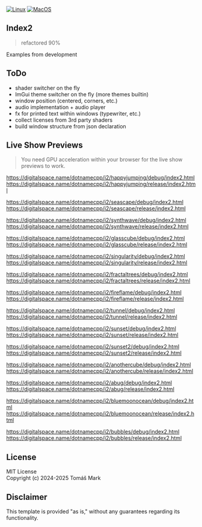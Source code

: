 [![Linux](https://github.com/tomasmark79/index2/actions/workflows/linux.yml/badge.svg)](https://github.com/tomasmark79/index2/actions/workflows/linux.yml)
[![MacOS](https://github.com/tomasmark79/index2/actions/workflows/macos.yml/badge.svg)](https://github.com/tomasmark79/index2/actions/workflows/macos.yml)
<!-- [![Windows](https://github.com/tomasmark79/index2/actions/workflows/windows.yml/badge.svg)](https://github.com/tomasmark79/index2/actions/workflows/windows.yml) -->

## Index2

>refactored 90%

Examples from development 

## ToDo
- shader switcher on the fly
- ImGui theme switcher on the fly (more themes builtin)
- window position (centered, corners, etc.)
- audio implementation + audio player
- fx for printed text within windows (typewriter, etc.)
- collect licenses from 3rd party shaders
- build window structure from json declaration

## Live Show Previews   

>You need GPU acceleration within your browser for the live show previews to work.

https://digitalspace.name/dotnamecpp/i2/happyjumping/debug/index2.html  
https://digitalspace.name/dotnamecpp/i2/happyjumping/release/index2.html  

https://digitalspace.name/dotnamecpp/i2/seascape/debug/index2.html  
https://digitalspace.name/dotnamecpp/i2/seascape/release/index2.html  

https://digitalspace.name/dotnamecpp/i2/synthwave/debug/index2.html  
https://digitalspace.name/dotnamecpp/i2/synthwave/release/index2.html  

https://digitalspace.name/dotnamecpp/i2/glasscube/debug/index2.html  
https://digitalspace.name/dotnamecpp/i2/glasscube/release/index2.html  

https://digitalspace.name/dotnamecpp/i2/singularity/debug/index2.html  
https://digitalspace.name/dotnamecpp/i2/singularity/release/index2.html  

https://digitalspace.name/dotnamecpp/i2/fractaltrees/debug/index2.html  
https://digitalspace.name/dotnamecpp/i2/fractaltrees/release/index2.html  

https://digitalspace.name/dotnamecpp/i2/fireflame/debug/index2.html  
https://digitalspace.name/dotnamecpp/i2/fireflame/release/index2.html  

https://digitalspace.name/dotnamecpp/i2/tunnel/debug/index2.html  
https://digitalspace.name/dotnamecpp/i2/tunnel/release/index2.html  

https://digitalspace.name/dotnamecpp/i2/sunset/debug/index2.html  
https://digitalspace.name/dotnamecpp/i2/sunset/release/index2.html  

https://digitalspace.name/dotnamecpp/i2/sunset2/debug/index2.html  
https://digitalspace.name/dotnamecpp/i2/sunset2/release/index2.html  

https://digitalspace.name/dotnamecpp/i2/anothercube/debug/index2.html  
https://digitalspace.name/dotnamecpp/i2/anothercube/release/index2.html  

https://digitalspace.name/dotnamecpp/i2/abug/debug/index2.html  
https://digitalspace.name/dotnamecpp/i2/abug/release/index2.html  

https://digitalspace.name/dotnamecpp/i2/bluemoonocean/debug/index2.html  
https://digitalspace.name/dotnamecpp/i2/bluemoonocean/release/index2.html  

https://digitalspace.name/dotnamecpp/i2/bubbles/debug/index2.html  
https://digitalspace.name/dotnamecpp/i2/bubbles/release/index2.html  


## License

MIT License  
Copyright (c) 2024-2025 Tomáš Mark

## Disclaimer

This template is provided "as is," without any guarantees regarding its functionality.
